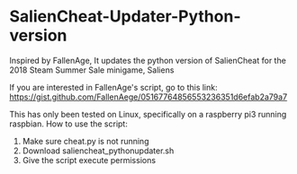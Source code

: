 # SalienCheat-Updater-Python-version
Inspired by FallenAge, It updates the python version of SalienCheat for the 2018 Steam Summer Sale minigame, Saliens

If you are interested in FallenAge's script, go to this link: https://gist.github.com/FallenAege/05167764856553236351d6efab2a79a7

This has only been tested on Linux, specifically on a raspberry pi3 running raspbian.
How to use the script:
1. Make sure cheat.py is not running
2. Download saliencheat_pythonupdater.sh 
3. Give the script execute permissions
